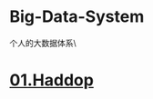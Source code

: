 # Big-Data-System
个人的大数据体系\
# [01.Haddop](https://github.com/HDZ12/Big-Data-System/blob/main/Hadoop/READEME.md#11%E7%AE%80%E4%BB%8B)
